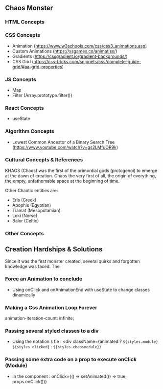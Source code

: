 ## Chaos Monster

### HTML Concepts

### CSS Concepts
 * Animation (https://www.w3schools.com/css/css3_animations.asp) 
 * Custom Animations (https://xsgames.co/animatiss/)
 * Gradients (https://cssgradient.io/gradient-backgrounds/)
 * CSS Grid (https://css-tricks.com/snippets/css/complete-guide-grid/#aa-grid-properties)
### JS Concepts
 * Map 
 * Filter (Array.prototype.filter())

### React Concepts
 * useState

### Algorithm Concepts
 * Lowest Common Ancestor of a Binary Search Tree (https://www.youtube.com/watch?v=gs2LMfuOR9k)
 
### Cultural Concepts & References
KHAOS (Chaos) was the first of the primordial gods (protogenoi) to emerge at the dawn of creation. Chaos the very first of all, the origin of everything, the empty, unfathomable space at the beginning of time.

Other Chaotic entities are:
 * Eris (Greek)
 * Apophis (Egyptian)
 * Tiamat (Mesopotamian)
 * Loki (Norse)
 * Balor (Celtic)

### Other Concepts

## Creation Hardships & Solutions
Since it was the first monster created, several quirks and forgotten knowledge was faced. The

### Force an Animation to conclude 
 * Using onClick and onAnimationEnd with useState to change classes dinamically

### Making a Css Animation Loop Forever
animation-iteration-count: infinite;

### Passing several styled classes to a div
 * Using the notation `$` f.e :  <div className={animated ? `${styles.module} ${styles.clicked}` : `${styles.chaosmodule}`}

 ### Passing some extra code on a prop to execute onClick (Module)
 * In the component : onClick={() => setAnimated(() => true, props.onClick())}
